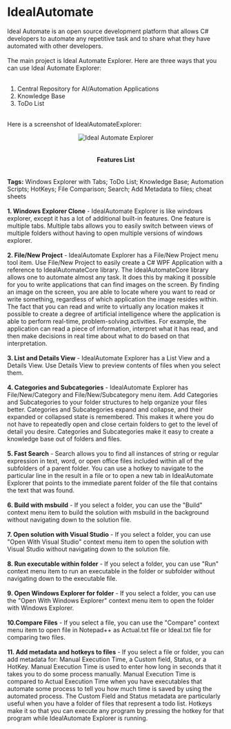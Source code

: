 # IdealAutomate
Ideal Automate is an open source development platform that allows C# developers to automate any repetitive task and to share what they have automated with other developers.<br/><br/>
The main project is Ideal Automate Explorer.  Here are three ways that you can use Ideal Automate Explorer:<br/><br/>
1. Central Repository for AI/Automation Applications<br/>
2. Knowledge Base<br/>
3. ToDo List<br/><br/>

Here is a screenshot of IdealAutomateExplorer:<br/>
<center>
<img src="http://www.idealautomate.com/images/IdealAutomateExplorer.PNG" border="0" alt="Ideal Automate Explorer" />

</center><br/><br/>
<center>
<b>Features List</b>
 </center><br/><br/>
<b>Tags:</b> Windows Explorer with Tabs; ToDo List; Knowledge Base; Automation Scripts; HotKeys; File Comparison; Search; Add Metadata to files; cheat sheets<br/><br/>
<b>1. Windows Explorer Clone</b> - IdealAutomate Explorer is like windows explorer, except it has a lot of additional built-in features. One feature is multiple tabs. Multiple tabs allows you to easily switch between views of multiple folders without having to open multiple versions of windows explorer.<br/><br/>
<b>2. File/New Project</b> -  IdealAutomate Explorer has a File/New Project menu tool item. Use File/New Project to easily create a C# WPF Application with a reference to IdealAutomateCore library. The IdealAutomateCore library allows one to automate almost any task. It does this by making it possible for you to write applications that can find images on the screen. By finding an image on the screen, you are able to locate where you want to read or write something, regardless of which application the image resides within. The fact that you can read and write to virtually any location makes it possible to create a degree of artificial intelligence where the application is able to perform real-time, problem-solving activities. For example, the application can read a piece of information, interpret what it has read, and then make decisions in real time about what to do based on that interpretation.<br/><br/>
<b>3. List and Details View</b> -  IdealAutomate Explorer has a List View and a Details View. Use Details View to preview contents of files when you select them.<br/><br/>
<b>4. Categories and Subcategories</b> -  IdealAutomate Explorer has File/New/Category and File/New/Subcategory menu item. Add Categories and Subcategories to your folder structures to help organize your files better. Categories and Subcategories expand and collapse, and their expanded or collapsed state is remembered. This makes it where you do not have to repeatedly open and close certain folders to get to the level of detail you desire. Categories and Subcategories make it easy to create a knowledge base out of folders and files.<br/><br/>
<b>5. Fast Search</b> -  Search allows you to find all instances of string or regular expression in text, word, or open office files included within all of the subfolders of a parent folder. You can use a hotkey to navigate to the particular line in the result in a file or to open a new tab in IdealAutomate Explorer that points to the immediate parent folder of the file that contains the text that was found.<br/><br/>
<b>6. Build with msbuild</b> -  If you select a folder, you can use the "Build" context menu item to build the solution with msbuild in the background without navigating down to the solution file.<br/><br/>
<b>7. Open solution with Visual Studio</b> -  If you select a folder, you can use "Open With Visual Studio" context menu item to open the solution with Visual Studio without navigating down to the solution file. <br/><br/>
<b>8. Run executable within folder</b> -  If you select a folder, you can use "Run" context menu item to run an executable in the folder or subfolder without navigating down to the executable file. <br/><br/>
<b>9. Open Windows Explorer for folder</b> -  If you select a folder, you can use the "Open With Windows Explorer" context menu item to open the folder with Windows Explorer. <br/><br/>
<b>10.Compare Files</b> -  If you select a file, you can use the "Compare" context menu item to open file in Notepad++ as Actual.txt file or Ideal.txt file for comparing two files.<br/><br/>
<b>11. Add metadata and hotkeys to files</b> -  If you select a file or folder, you can add metadata for: Manual Execution Time, a Custom field, Status, or a HotKey. Manual Execution Time is used to enter how long in seconds that it takes you to do some process manually. Manual Execution Time is compared to Actual Execution Time when you have executables that automate some process to tell you how much time is saved by using the automated process. The Custom Field and Status metadata are particularly useful when you have a folder of files that represent a todo list. Hotkeys make it so that you can execute any program by pressing the hotkey for that program while IdealAutomate Explorer is running.<br/><br/>

